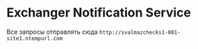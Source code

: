 # Exchanger Notification Service

Все запросы отправлять сюда ```http://svalmazchecks1-001-site1.ntempurl.com```
